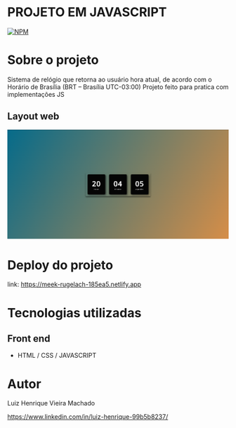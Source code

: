 # PROJETO EM JAVASCRIPT
[![NPM](https://img.shields.io/npm/l/react)](https://github.com/Luiz-Hznrique/RelogioDigital/blob/master/LICENSE) 

# Sobre o projeto
Sistema de relógio que retorna ao usuário hora atual, de acordo com o Horário de Brasília (BRT – Brasília UTC-03:00)
Projeto feito para pratica com implementações JS

## Layout web
![Web 1](https://github.com/Luiz-Hznrique/RelogioDigital/blob/main/assets/Relogio.png)

# Deploy do projeto
link: https://meek-rugelach-185ea5.netlify.app

# Tecnologias utilizadas
## Front end
- HTML / CSS / JAVASCRIPT 


# Autor

Luiz Henrique Vieira Machado

https://www.linkedin.com/in/luiz-henrique-99b5b8237/
